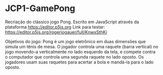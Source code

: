 # JCP1-GamePong
Recriação do clássico jogo Pong. 
Escrito em JavaScript através da plataforma https://editor.p5js.org
Link para testar: https://editor.p5js.org/rogeriogauer/full/KnwxSthKi
 
Objetivos do jogo: Pong é um jogo eletrônico em duas dimensões que simula um tênis de mesa. O jogador controla uma raquete (barra vertical) no jogo movendo-a verticalmente no lado esquerdo da tela, e compete contra o computador que controla uma segunda raquete no lado oposto. Os jogadores usam suas raquetes para acertar a bola e mandá-la para o lado oposto.
